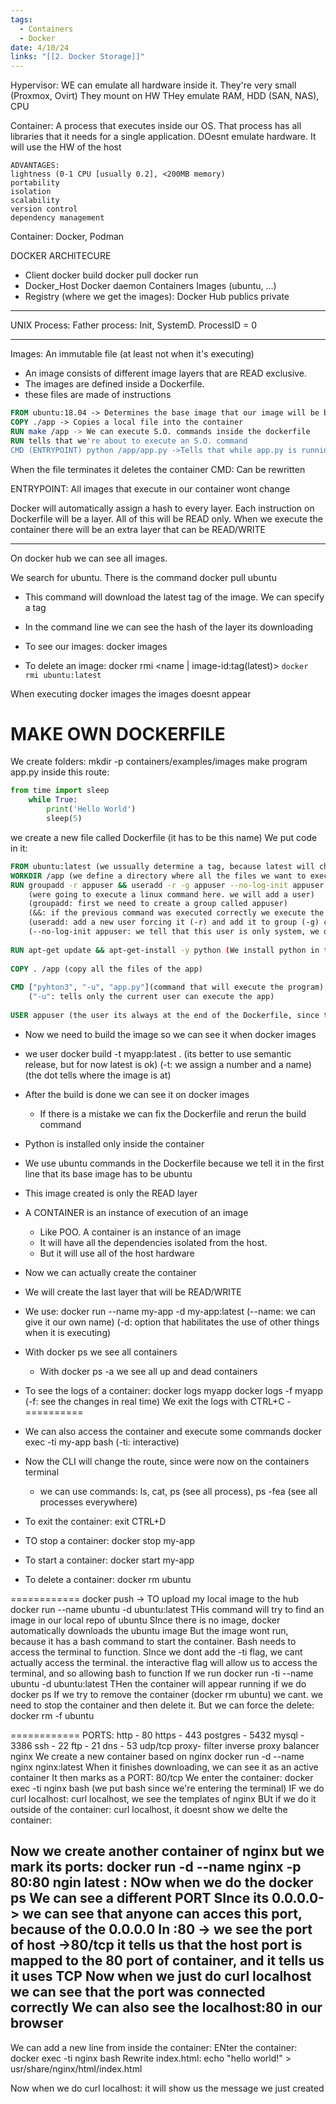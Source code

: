 ```yaml
---
tags:
  - Containers
  - Docker
date: 4/10/24
links: "[[2. Docker Storage]]"
---
```

Hypervisor: WE can emulate all hardware inside it. They're very small (Proxmox, Ovirt)
	They mount on HW
	THey emulate RAM, HDD (SAN, NAS), CPU
	
Container: A process that executes inside our OS. That process has all libraries that it needs for a single application. DOesnt emulate hardware. It will use the HW of the host
	
	ADVANTAGES:
	lightness (0-1 CPU [usually 0.2], <200MB memory)
	portability
	isolation
	scalability
	version control
	dependency management 
Container: Docker, Podman

DOCKER ARCHITECURE
- Client
	docker build
	docker pull
	docker run
- Docker_Host
	Docker daemon
	Containers
	Images (ubuntu, ...)
- Registry (where we get the images): Docker Hub
	publics
	private
	
---

UNIX Process:
Father process: Init, SystemD. ProcessID = 0

---

Images: An immutable file (at least not when it's executing)
- An image consists of different image layers that are READ exclusive.
- The images are defined inside a Dockerfile.
- these files are made of instructions 

```Dockerfile
FROM ubuntu:18.04 -> Determines the base image that our image will be based
COPY ./app -> Copies a local file into the container
RUN make /app -> We can execute S.O. commands inside the dockerfile
RUN tells that we're about to execute an S.O. command
CMD (ENTRYPOINT) python /app/app.py ->Tells that while app.py is running the container will live
```

When the file terminates it deletes the container
CMD: Can be rewritten


ENTRYPOINT: All images that execute in our container wont change

Docker will automatically assign a hash to every layer. Each instruction on Dockerfile will be a layer. All of this will be READ only.
When we execute the container there will be an extra layer that can be READ/WRITE

---
On docker hub we can see all images.

We search for ubuntu. There is the command docker pull ubuntu
- This command will download the latest tag of the image. We can specify a tag
- In the command line we can see the hash of the layer its downloading

- To see our images: docker images
- To delete an image: docker rmi <name | image-id:tag(latest)>
	`docker rmi ubuntu:latest`
	
When executing docker images the images doesnt appear


# MAKE OWN DOCKERFILE

We create folders: mkdir -p containers/examples/images
make program app.py inside this route:

```Python
from time import sleep
	while True:
		print('Hello World')
		sleep(5)
```

we create a new file called Dockerfile (it has to be this name)
We put code in it:

```Dockerfile
FROM ubuntu:latest (we ussually determine a tag, because latest will change)
WORKDIR /app (we define a directory where all the files we want to execute are)
RUN groupadd -r appuser && useradd -r -g appuser --no-log-init appuser
	(were going to execute a linux command here. we will add a user)
	(groupadd: first we need to create a group called appuser)
	(&&: if the previous command was executed correctly we execute the next)
	(useradd: add a new user forcing it (-r) and add it to group (-g) called appuser)
	(--no-log-init appuser: we tell that this user is only system, we dont need to create a password, profile or home directory)
	
RUN apt-get update && apt-get-install -y python (We install python in the image, but first we update the cache)
	
COPY . /app (copy all the files of the app)
	
CMD ["pyhton3", "-u", "app.py"](command that will execute the program)
	("-u": tells only the current user can execute the app)
	
USER appuser (the user its always at the end of the Dockerfile, since this marks an end)
```

- Now we need to build the image so we can see it when docker images
- we user docker build -t myapp:latest . (its better to use semantic release, but for now latest is ok)
	(-t: we assign a number and a name)
	(the dot tells where the image is at)
	
- After the build is done we can see it on docker images
	- If there is a mistake we can fix the Dockerfile and rerun the build command
	
- Python is installed only inside the container
- We use ubuntu commands in the Dockerfile because we tell it in the first line that its base image has to be ubuntu
- This image created is only the READ layer
- A CONTAINER is an instance of execution of an image
	- Like POO. A container is an instance of an image
	- It will have all the dependencies isolated from the host.
	- But it will use all of the host hardware
	
- Now we can actually create the container
- We will create the last layer that will be READ/WRITE
- We use:
	docker run --name my-app -d my-app:latest
	(--name: we can give it our own name)
	(-d: option that habilitates the use of other things when it is executing)
	
- With docker ps we see all containers
	- With docker ps -a we see all up and dead containers
	
- To see the logs of a container:
	docker logs myapp
	docker logs -f myapp (-f: see the changes in real time)
		We exit the logs with CTRL+C
-==========
- We can also access the container and execute some commands
	docker exec -ti my-app bash
	(-ti: interactive)
- Now the CLI will change the route, since were now on the containers terminal
	- we can use commands: ls, cat, ps (see all process), ps -fea (see all processes everywhere)
	
- To exit the container:
	exit
	CTRL+D
	
- TO stop a container:
	docker stop my-app
- To start a container:
	docker start my-app
- To delete a container:
	docker rm ubuntu
	
============
docker push -> TO upload my local image to the hub
docker run --name ubuntu -d ubuntu:latest
THis command will try to find an image in our local repo of ubuntu
SInce there is no image, docker automatically downloads the ubuntu image
But the image wont run, because it has a bash command to start the container. Bash needs to access the terminal to function. SInce we dont add the -ti flag, we cant actually access the terminal. the interactive flag will allow us to access the terminal, and so allowing bash to function
If we run docker run -ti --name ubuntu -d ubuntu:latest
THen the container will appear running if we do docker ps
If we try to remove the container (docker rm ubuntu) we cant. we need to stop the container and then delete it.
But we can force the delete: docker rm -f ubuntu

============
PORTS:
	http - 80
	https - 443
	postgres - 5432
	mysql - 3386
	ssh - 22
	ftp - 21
	dns - 53 udp/tcp
proxy- filter
inverse proxy
balancer
	nginx
We create a new container based on nginx
docker run -d --name nginx nginx:latest
When it finishes downloading, we can see it as an active container
It then marks as a PORT: 80/tcp
We enter the container: docker exec -ti nginx bash
(we put bash since we're entering the terminal)
IF we do curl localhost: curl localhost, we see the templates of nginx
BUt if we do it outside of the container: curl localhost, it doesnt show
we delte the container: 

Now we create another container of nginx but we mark its ports:
docker run -d --name nginx -p 80:80 ngin latest
<portHost>:<portContainer>
NOw when we do the docker ps
We can see a different PORT
SInce its 0.0.0.0-> we can see that anyone can acces this port, because of the 0.0.0.0
In :80 -> we see the port of host
->80/tcp  it tells us that the host port is mapped to the 80 port of container, and it tells us it uses TCP
Now when we just do curl localhost we can see that the port was connected correctly
We can also see the localhost:80 in our browser
----------
We can add a new line from inside the container:
	ENter the container: docker exec -ti nginx bash
	Rewrite index.html: echo "hello world!" > usr/share/nginx/html/index.html
	
Now when we do curl localhost: it will show us the message we just created
